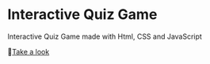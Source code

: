 # Interactive Quiz Game
 Interactive Quiz Game made with Html, CSS and JavaScript

🔗[Take a look](https://abhijith-ak.github.io/InteractiveQuizGame)